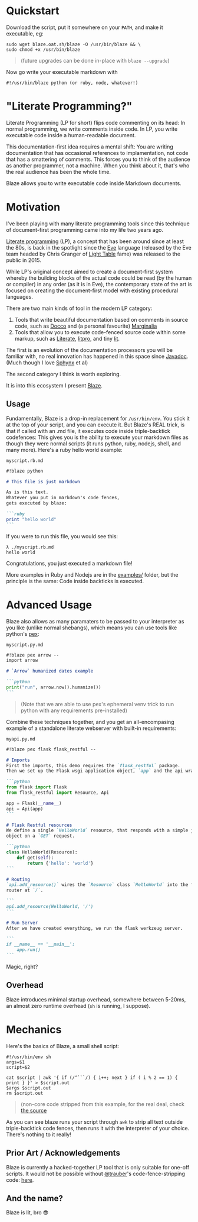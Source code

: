 # Quickstart

Download the script, put it somewhere on your `PATH`, and make it executable, eg:

```shell
sudo wget blaze.oat.sh/blaze -O /usr/bin/blaze && \
sudo chmod +x /usr/bin/blaze
```

> (future upgrades can be done in-place with `blaze --upgrade`)

Now go write your executable markdown with

`#!/usr/bin/blaze python (or ruby, node, whatever!)`

# "Literate Programming?"

Literate Programming (LP for short) flips code commenting on its head: In normal programming, we write comments inside code. In LP, you write executable code inside a human-readable document.

This documentation-first idea requires a mental shift: You are writing documentation that has occasional references to implamentation, not code that has a smattering of comments. This forces you to think of the audience as another programmer, not a machine. When you think about it, that's who the real audience has been the whole time.

Blaze allows you to write executable code inside Markdown documents.

# Motivation

I've been playing with many literate programming tools since this technique of document-first programming came into my life two years ago.

[Literate programming](https://en.wikipedia.org/wiki/Literate_programming) (LP), a concept that has been around since at least the 80s, is back in the spotlight since the [Eve](http://witheve.com/) language (released by the Eve team headed by Chris Granger of [Light Table](http://lighttable.com) fame) was released to the public in 2015.

While LP's original concept aimed to create a document-first system whereby the building blocks of the actual code could be read (by the human or compiler) in any order (as it is in Eve), the contemporary state of the art is focused on creating the document-first model with existing procedural languages.

There are two main kinds of tool in the modern LP category:

 1. Tools that write beautiful documentation based on comments in source code, such as [Docco](http://ashkenas.com/docco/) and (a personal favourite) [Marginalia](https://github.com/gdeer81/marginalia)
 2. Tools that allow you to execute code-fenced source code within some markup, such as [Literate](https://github.com/zyedidia/Literate), [litpro](https://github.com/jostylr/litpro), and tiny [lit](https://github.com/vijithassar/lit).

The first is an evolution of the documentation processors you will be familiar with, no real innovation has happened in this space since [Javadoc](https://en.wikipedia.org/wiki/Javadoc). (Much though I love [Sphynx](http://www.sphinx-doc.org/en/stable/index.html) et al)

The second category I think is worth exploring.

It is into this ecosystem I present [Blaze](https://gist.github.com/0atman/5ea526a3ae26409da50dd7697eb700e8).

## Usage
Fundamentally, Blaze is a drop-in replacement for `/usr/bin/env`. You stick it at the top of your script, and you can execute it. But Blaze's REAL trick, is that if called with an .md file, it executes code inside triple-backtick codefences: This gives you is the ability to execute your markdown files as though they were normal scripts (it runs python, ruby, nodejs, shell, and many more). Here's a ruby hello world example:

`myscript.rb.md`
````markdown
#!blaze python

# This file is just markdown

As is this text.
Whatever you put in markdown's code fences,
gets executed by blaze:

```ruby
print "hello world"
```
````

If you were to run this file, you would see this:

```shell
λ ./myscript.rb.md
hello world
```

Congratulations, you just executed a markdown file!

More examples in Ruby and Nodejs are in the [examples/](https://github.com/0atman/blaze/tree/master/examples) folder, but the principle is the same: Code inside backticks is executed.

# Advanced Usage

Blaze also allows as many paramaters to be passed to your interpreter as you like (unlike normal shebangs), which means you can use tools like python's [pex](https://github.com/pantsbuild/pex):

`myscript.py.md`
````markdown
#!blaze pex arrow --
import arrow

# `Arrow` humanized dates example

```python
print("run", arrow.now().humanize())
```
````
> (Note that we are able to use pex's ephemeral venv trick to run python with any requirements pre-installed)

Combine these techniques together, and you get an all-encompasing example of a standalone literate webserver with built-in requirements:

`myapi.py.md`
````markdown
#!blaze pex flask flask_restful --

# Imports
First the imports, this demo requires the `flask_restful` package.
Then we set up the Flask wsgi application object, `app` and the api wrapper, `api`.

```python
from flask import Flask
from flask_restful import Resource, Api

app = Flask(__name__)
api = Api(app)
```

# Flask Restful resources
We define a single `HelloWorld` resource, that responds with a simple json
object on a `GET` request.

```python
class HelloWorld(Resource):
    def get(self):
        return {'hello': 'world'}
```

# Routing
`api.add_resource()` wires the `Resource` class `HelloWorld` into the flask
router at `/`.

```
api.add_resource(HelloWorld, '/')
```

# Run Server
After we have created everything, we run the flask werkzeug server.

```
if __name__ == '__main__':
    app.run()
```
````

Magic, right?

## Overhead
Blaze introduces minimal startup overhead, somewhere between 5-20ms, an almost zero runtime overhead (`sh` is running, I suppose).

# Mechanics

Here's the basics of Blaze, a small shell script:

```shell
#!/usr/bin/env sh
args=$1
script=$2

cat $script | awk '{ if (/^```/) { i++; next } if ( i % 2 == 1) { print } }' > $script.out
$args $script.out
rm $script.out
```

> (non-core code stripped from this example, for the real deal, check [the source](https://github.com/0atman/blaze/blob/master/blaze)

As you can see blaze runs your script through `awk` to strip all text outside triple-backtick code fences, then runs it with the interpreter of your choice. There's nothing to it really!

## Prior Art / Acknowledgements

Blaze is currently a hacked-together LP tool that is only suitable for one-off scripts. It would not be possible without [@trauber](http://www.github.com/trauber)'s code-fence-stripping code: [here](https://gist.github.com/trauber/4955706).


## And the name?
Blaze is lit, bro 😎
